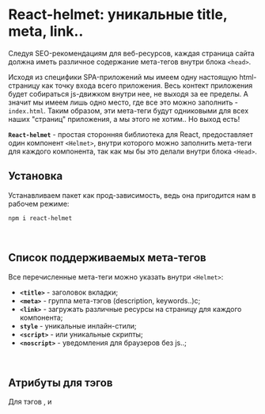 # React-helmet: уникальные title, meta, link..

Следуя SEO-рекомендациям для веб-ресурсов, каждая страница сайта должна иметь различное содержание мета-тегов внутри блока `<head>`.

Исходя из специфики SPA-приложений мы имеем одну настоящую html-страницу как точку входа всего приложения. Весь контект приложения будет собираться js-движком внутри нее, не выходя за ее пределы. А значит мы имеем лишь одно место, где все это можно заполнить - `index.html`. Таким образом, эти мета-теги будут одниковыми для всех наших "страниц" приложения, а мы этого не хотим.. Но выход есть! 

__`React-helmet`__ - простая сторонняя библиотека для React, предоставляет один компонент `<Helmet>`, внутри которого можно заполнить мета-теги для каждого компонента, так как мы бы это делали внутри блока `<Head>`.

## Установка
Устанавливаем пакет как прод-зависимость, ведь она пригодится нам в рабочем режиме:  
```
npm i react-helmet
```

<br>

## Список поддерживаемых мета-тегов
Все перечисленные мета-теги можно указать внутри `<Helmet>`:  
* __`<title>`__ - заголовок вкладки;
* __`<meta>`__ - группа мета-тэгов (description, keywords..)c;
* __`<link>`__ - загружать различные ресурсы на страницу для каждого компонента;
* __`style`__ - уникальные инлайн-стили;
* __`<script>`__ - или уникальные скрипты;
* __`<noscript>`__ - уведомления для браузеров без js..;

<br>

## Атрибуты для тэгов
Для тэгов <html>, <body> и <title> можно задавать различные атрибуты в каждом новом вызове `<Helmet>`.

<br>

## Пример использования
К примеру, такой React-компонент:  
```javascript
import {Helmet} from "react-helmet";

const App = () => {
  const title = 'Я подставлюсь в title-тег!'
  return (
    <div className="application">
      <Helmet>
          <title>My {title}</title>
          <meta charSet="utf-8" />
          <link rel="canonical" href="http://mysite.com/example" />
      </Helmet>
      ...
    </div>
  )
}
```

Будет сформирован в такую html-страницу:  

```

```

<br>

## Важно: `<Helmet>` в дочерних компонентах
Вложенные вызовы `<Helmet>` перезаписывают тэги из внешнего вызова:  
1. Если в каком-либо компоненте произведен вызов и настрока `<Helmet>`;
2. И в любом из его дочерних компонентов произвелся его повторный вызов и настройка;
3. Итоговая html-страница будет сформирована из мета-тегов внешнего `<Helmet>`, но перезаписанного внутренним `<Helmet>`.

<br>

## Серверное использование
__[Подробнее в документации на Github](https://github.com/nfl/react-helmet)__

